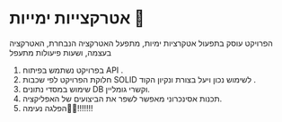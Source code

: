 # אטרקצייות ימייות 🚢 # 
הפרויקט עוסק בתפעול אטקרציות ימיות, 
מתפעל האטרקציה הנבחרת,
האטרקציה בעצמה,
ושעות פיעולות מתעפל 
1. בפרויקט נשתמש בפיתוח API .
2. חלוקת הפרויקט לפי שכבות SOLID לשימוש נכון ויעל בצורת ונקיון הקוד .
3. שימוש במסדי נתונים DB וקשרי גומליין.
4. תכנות אסינכרוני מאפשר לשפר את הביצועים של האפליקציה.
5. הפלגה נעימה🚣‍♂️!!!!!!!


